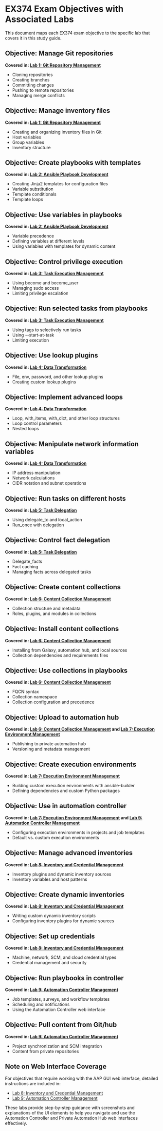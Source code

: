 # EX374 Exam Objectives with Associated Labs

This document maps each EX374 exam objective to the specific lab that covers it in this study guide.

## Objective: Manage Git repositories
**Covered in: [Lab 1: Git Repository Management](labs/01_git_repository_management.md)**
- Cloning repositories
- Creating branches
- Committing changes
- Pushing to remote repositories
- Managing merge conflicts

## Objective: Manage inventory files
**Covered in: [Lab 1: Git Repository Management](labs/01_git_repository_management.md)**
- Creating and organizing inventory files in Git
- Host variables
- Group variables
- Inventory structure

## Objective: Create playbooks with templates
**Covered in: [Lab 2: Ansible Playbook Development](labs/02_ansible_playbook_development.md)**
- Creating Jinja2 templates for configuration files
- Variable substitution
- Template conditionals
- Template loops

## Objective: Use variables in playbooks
**Covered in: [Lab 2: Ansible Playbook Development](labs/02_ansible_playbook_development.md)**
- Variable precedence
- Defining variables at different levels
- Using variables with templates for dynamic content

## Objective: Control privilege execution
**Covered in: [Lab 3: Task Execution Management](labs/03_task_execution_management.md)**
- Using become and become_user
- Managing sudo access
- Limiting privilege escalation

## Objective: Run selected tasks from playbooks
**Covered in: [Lab 3: Task Execution Management](labs/03_task_execution_management.md)**
- Using tags to selectively run tasks
- Using --start-at-task
- Limiting execution

## Objective: Use lookup plugins
**Covered in: [Lab 4: Data Transformation](labs/04_data_transformation.md)**
- File, env, password, and other lookup plugins
- Creating custom lookup plugins

## Objective: Implement advanced loops
**Covered in: [Lab 4: Data Transformation](labs/04_data_transformation.md)**
- Loop, with_items, with_dict, and other loop structures
- Loop control parameters
- Nested loops

## Objective: Manipulate network information variables
**Covered in: [Lab 4: Data Transformation](labs/04_data_transformation.md)**
- IP address manipulation
- Network calculations
- CIDR notation and subnet operations

## Objective: Run tasks on different hosts
**Covered in: [Lab 5: Task Delegation](labs/05_task_delegation.md)**
- Using delegate_to and local_action
- Run_once with delegation

## Objective: Control fact delegation
**Covered in: [Lab 5: Task Delegation](labs/05_task_delegation.md)**
- Delegate_facts
- Fact caching
- Managing facts across delegated tasks

## Objective: Create content collections
**Covered in: [Lab 6: Content Collection Management](labs/06_content_collections.md)**
- Collection structure and metadata
- Roles, plugins, and modules in collections

## Objective: Install content collections
**Covered in: [Lab 6: Content Collection Management](labs/06_content_collections.md)**
- Installing from Galaxy, automation hub, and local sources
- Collection dependencies and requirements files

## Objective: Use collections in playbooks
**Covered in: [Lab 6: Content Collection Management](labs/06_content_collections.md)**
- FQCN syntax
- Collection namespace
- Collection configuration and precedence

## Objective: Upload to automation hub
**Covered in: [Lab 6: Content Collection Management](labs/06_content_collections.md) and [Lab 7: Execution Environment Management](labs/07_execution_environments.md)**
- Publishing to private automation hub
- Versioning and metadata management

## Objective: Create execution environments
**Covered in: [Lab 7: Execution Environment Management](labs/07_execution_environments.md)**
- Building custom execution environments with ansible-builder
- Defining dependencies and custom Python packages

## Objective: Use in automation controller
**Covered in: [Lab 7: Execution Environment Management](labs/07_execution_environments.md) and [Lab 9: Automation Controller Management](labs/09_automation_controller_management.md)**
- Configuring execution environments in projects and job templates
- Default vs. custom execution environments

## Objective: Manage advanced inventories
**Covered in: [Lab 8: Inventory and Credential Management](labs/08_inventory_credential_management.md)**
- Inventory plugins and dynamic inventory sources
- Inventory variables and host patterns

## Objective: Create dynamic inventories
**Covered in: [Lab 8: Inventory and Credential Management](labs/08_inventory_credential_management.md)**
- Writing custom dynamic inventory scripts
- Configuring inventory plugins for dynamic sources

## Objective: Set up credentials
**Covered in: [Lab 8: Inventory and Credential Management](labs/08_inventory_credential_management.md)**
- Machine, network, SCM, and cloud credential types
- Credential management and security

## Objective: Run playbooks in controller
**Covered in: [Lab 9: Automation Controller Management](labs/09_automation_controller_management.md)**
- Job templates, surveys, and workflow templates
- Scheduling and notifications
- Using the Automation Controller web interface

## Objective: Pull content from Git/hub
**Covered in: [Lab 9: Automation Controller Management](labs/09_automation_controller_management.md)**
- Project synchronization and SCM integration
- Content from private repositories

## Note on Web Interface Coverage

For objectives that require working with the AAP GUI web interface, detailed instructions are included in:
- [Lab 8: Inventory and Credential Management](labs/08_inventory_credential_management.md)
- [Lab 9: Automation Controller Management](labs/09_automation_controller_management.md)

These labs provide step-by-step guidance with screenshots and explanations of the UI elements to help you navigate and use the Automation Controller and Private Automation Hub web interfaces effectively.
